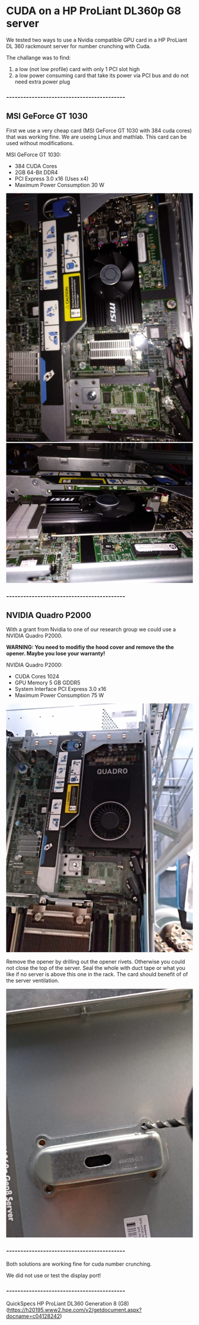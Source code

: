 # CUDA on a HP ProLiant DL360p G8 server  

We tested two ways to use a Nvidia compatible GPU card in a HP ProLiant DL 360 rackmount server for number crunching with Cuda. 

The challange was to find:
1) a low (not low profile) card with only 1 PCI slot high
2) a low power consuming card that take its power via PCI bus and do not need extra power plug
 

### ------------------------------------------

## MSI GeForce GT 1030
First we use a very cheap card (MSI GeForce GT 1030 with 384 cuda cores) that was working fine. We are useing Linux and mathlab.
This card can be used without modifications. 

MSI GeForce GT 1030:
- 384 CUDA Cores
- 2GB 64-Bit DDR4
- PCI Express 3.0 x16 (Uses x4)
- Maximum Power Consumption 	30 W

![MSI GeForce GT 1030 view from top](IMG-20180925-WA0009.jpg)
![MSI GeForce GT 1030 view from side](IMG-20180925-WA0006.jpg)

### ------------------------------------------

	
## NVIDIA Quadro P2000
With a grant from Nvidia to one of our research group  we could use a NVIDIA Quadro P2000. 

**WARNING: You need to modifiy the hood cover and remove the the opener. Maybe you lose your warranty!**

NVIDIA Quadro P2000: 
- CUDA Cores 	1024
- GPU Memory 	5 GB GDDR5	
- System Interface 	PCI Express 3.0 x16
- Maximum Power Consumption 	75 W

![MSI GeForce GT 1030 side view](IMG-20181017-WA0001.jpg)

Remove the opener by drilling out the opener rivets. Otherwise you could not close the top of the server. 
Seal the whole with duct tape or what you like if no server is above this one in the rack. The card should 
benefit of of the server ventilation. 

![MSI GeForce GT 1030 side view](IMG-20181017-WA0002.jpg)

### ------------------------------------------

Both solutions are working fine for cuda number crunching. 

We did not use or test the display port!


### ------------------------------------------

QuickSpecs
HP ProLiant DL360 Generation 8 (G8) (https://h20195.www2.hpe.com/v2/getdocument.aspx?docname=c04128242)


